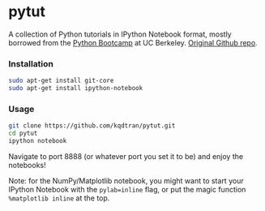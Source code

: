 pytut
=====

A collection of Python tutorials in IPython Notebook format, mostly borrowed from the [Python Bootcamp](http://www.pythonbootcamp.info/) at UC Berkeley. [Original Github repo](https://github.com/profjsb/python-bootcamp).   

### Installation   

```bash  
sudo apt-get install git-core    
sudo apt-get install ipython-notebook   
```   

### Usage

```bash
git clone https://github.com/kqdtran/pytut.git    
cd pytut      
ipython notebook
```   

Navigate to port 8888 (or whatever port you set it to be) and enjoy the notebooks! 

Note: for the NumPy/Matplotlib notebook, you might want to start your IPython Notebook with the `pylab=inline` flag, or put the magic function `%matplotlib inline` at the top.
